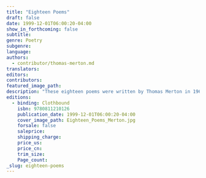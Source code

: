 ```yaml
---
title: "Eighteen Poems"
draft: false
date: 1999-12-01T06:00:20-04:00
show_in_forthcoming: false
subtitle:
genre: Poetry
subgenre:
language:
authors:
  - contributor/thomas-merton.md
translators:
editors:
contributors:
featured_image_path:
description: "These eighteen poems were written by Thomas Merton in 1966. He entrusted them to a friend, requesting that they be published after his death. "
editions:
  - binding: Clothbound
    isbn: 9780811210126
    publication_date: 1999-12-01T06:00:20-04:00
    cover_image_path: Eighteen_Poems_Merton.jpg
    forsale: false
    saleprice:
    shipping_charge:
    price_us:
    price_cn:
    trim_size:
    Page_count:
_slug: eighteen-poems
---
```

